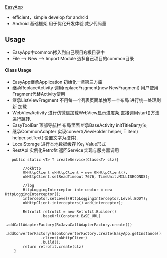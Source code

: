 [EasyApp ](https://github.com/meikoz/EasyApp)
-   efficient，simple develop for android
-   Android 基础框架,用于优化开发体验,减少代码量

## Usage
-   EasyApp中common拷入到自己项目的根目录中
-   File --> New --> Import Module 选择自己项目的common目录
    
#### Class Usage
-   EasyApp继承Application 初始化一些第三方库
-   继承ReplaceActivity 调用replaceFragment(new NewFragment) 用户使用Fragment代替Activity使用
-   继承ListViewFragment 不用每一个列表页面单独写一个布局 进行统一处理刷新 加载
-   WebViewActivity 进行仿微信加载WebView显示进度条,直接调用start()方法进行跳转.
-   EasyToolBar 顶部导航栏 布局里面<include layout="@layout/view_tool_bar" /> 继承BaseActivity initTitleBar方法
-   继承CommonAdapter 实现convert(ViewHolder helper, T item) helper.setText( 设置文字为控件).
-   LocalStorage 进行本地数据缓存 Key Value形式
-   RestApi 实例化Retrofit 返回Service 实现与服务器调用

```
   public static <T> T createService(Class<T> clz){

        //okhttp
        OkHttpClient okHttpClient = new OkHttpClient();
        okHttpClient.setReadTimeout(7676, TimeUnit.MILLISECONDS);

        //log
        HttpLoggingInterceptor interceptor = new HttpLoggingInterceptor();
        interceptor.setLevel(HttpLoggingInterceptor.Level.BODY);
        okHttpClient.interceptors().add(interceptor);

        Retrofit retrofit = new Retrofit.Builder()
                .baseUrl(Constant.BASE_URL)
                .addCallAdapterFactory(RxJavaCallAdapterFactory.create())
                .addConverterFactory(GsonConverterFactory.create(EasyApp.getInstance().gson))
                .client(okHttpClient)
                .build();
        return retrofit.create(clz);
    }
```
